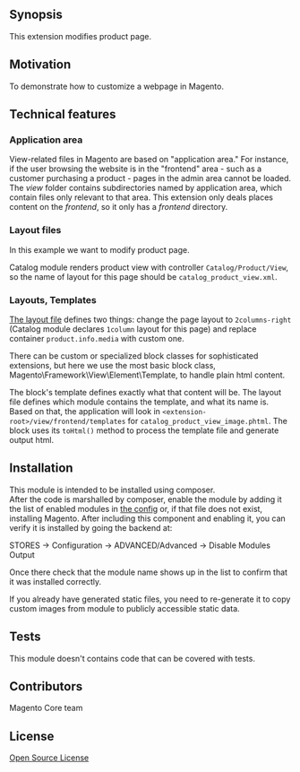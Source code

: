 ## Synopsis

This extension modifies product page.

## Motivation

To demonstrate how to customize a webpage in Magento.

## Technical features

### Application area

View-related files in Magento are based on "application area." For instance, if the user browsing the website is in the 
"frontend" area - such as a customer purchasing a product - pages in the admin area cannot be loaded. The _view_ folder
contains subdirectories named by application area, which contain files only relevant to that area. This extension only
deals places content on the _frontend_, so it only has a _frontend_ directory.

### Layout files

In this example we want to modify product page.

Catalog module renders product view with controller `Catalog/Product/View`,
so the name of layout for this page should be `catalog_product_view.xml`.

### Layouts, Templates

[The layout file](view/frontend/layout/catalog_product_view.xml) defines two things:
change the page layout to `2columns-right` (Catalog module declares `1column` layout for this page)
and replace container `product.info.media` with custom one.

There can be custom or specialized block classes for sophisticated extensions, but here we use the most basic block 
class, Magento\Framework\View\Element\Template, to handle plain html content.
 
The block's template defines exactly what that content will be. The layout file defines which module contains the 
template, and what its name is. Based on that, the application will look in `<extension-root>/view/frontend/templates` 
for `catalog_product_view_image.phtml`. The block uses its <code>toHtml()</code> method to process the template file and generate output html.

## Installation

This module is intended to be installed using composer.  
After the code is marshalled by composer, enable the module by adding it the list of enabled modules in [the config](app/etc/config.php)
or, if that file does not exist, installing Magento.
After including this component and enabling it, you can verify it is installed by going the backend at:

STORES -> Configuration -> ADVANCED/Advanced ->  Disable Modules Output

Once there check that the module name shows up in the list to confirm that it was installed correctly.

If you already have generated static files, you need to re-generate it to copy custom images from module to publicly accessible static data.

## Tests

This module doesn't contains code that can be covered with tests.

## Contributors

Magento Core team

## License

[Open Source License](LICENSE.txt)
